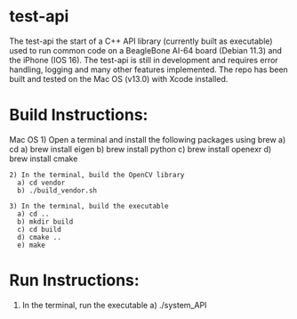 # test-api

  The test-api the start of a C++ API library (currently built as executable) used to run common code on a BeagleBone AI-64 board (Debian 11.3) and the iPhone (IOS 16). The test-api is still in development and requires error handling, logging and many other features implemented. The repo has been built and tested on the Mac OS (v13.0) with Xcode installed.


# Build Instructions:
  Mac OS
    1) Open a terminal and install the following packages using brew
      a) cd 
      a) brew install eigen
      b) brew install python
      c) brew install openexr
      d) brew install cmake
      
    2) In the terminal, build the OpenCV library
      a) cd vendor
      b) ./build_vendor.sh
      
    3) In the terminal, build the executable
      a) cd ..
      b) mkdir build
      c) cd build
      d) cmake ..
      e) make
      
# Run Instructions:

   1) In the terminal, run the executable
     a) ./system_API
      
      
      
